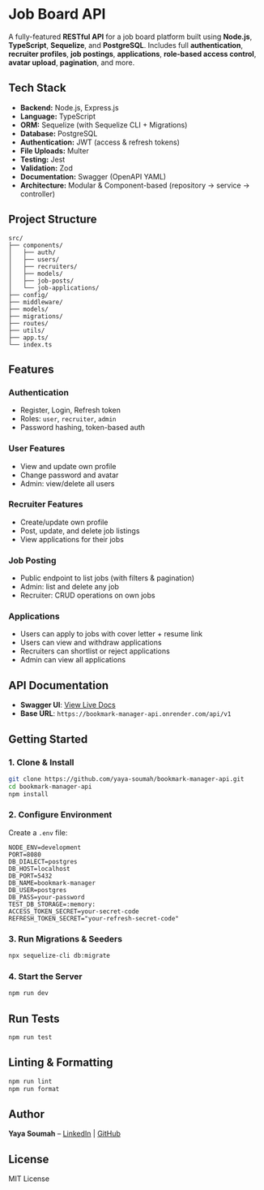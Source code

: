 # Job Board API

A fully-featured **RESTful API** for a job board platform built using **Node.js**, **TypeScript**, **Sequelize**, and **PostgreSQL**. Includes full **authentication**, **recruiter profiles**, **job postings**, **applications**, **role-based access control**, **avatar upload**, **pagination**, and more.

## Tech Stack

- **Backend:** Node.js, Express.js
- **Language:** TypeScript
- **ORM:** Sequelize (with Sequelize CLI + Migrations)
- **Database:** PostgreSQL
- **Authentication:** JWT (access & refresh tokens)
- **File Uploads:** Multer
- **Testing:** Jest
- **Validation:** Zod
- **Documentation:** Swagger (OpenAPI YAML)
- **Architecture:** Modular & Component-based (repository → service → controller)

## Project Structure

```
src/
├── components/
│   ├── auth/
│   ├── users/
│   ├── recruiters/
│   ├── models/
│   ├── job-posts/
│   └── job-applications/
├── config/
├── middleware/
├── models/
├── migrations/
├── routes/
├── utils/
├── app.ts/
└── index.ts
```

## Features

### Authentication

- Register, Login, Refresh token
- Roles: `user`, `recruiter`, `admin`
- Password hashing, token-based auth

### User Features

- View and update own profile
- Change password and avatar
- Admin: view/delete all users

### Recruiter Features

- Create/update own profile
- Post, update, and delete job listings
- View applications for their jobs

### Job Posting

- Public endpoint to list jobs (with filters & pagination)
- Admin: list and delete any job
- Recruiter: CRUD operations on own jobs

### Applications

- Users can apply to jobs with cover letter + resume link
- Users can view and withdraw applications
- Recruiters can shortlist or reject applications
- Admin can view all applications

## API Documentation

- **Swagger UI**: [View Live Docs](https://bookmark-manager-api.onrender.com/docs)
- **Base URL**: `https://bookmark-manager-api.onrender.com/api/v1`

## Getting Started

### 1. Clone & Install

```bash
git clone https://github.com/yaya-soumah/bookmark-manager-api.git
cd bookmark-manager-api
npm install
```

### 2. Configure Environment

Create a `.env` file:

```env
NODE_ENV=development
PORT=8080
DB_DIALECT=postgres
DB_HOST=localhost
DB_PORT=5432
DB_NAME=bookmark-manager
DB_USER=postgres
DB_PASS=your-password
TEST_DB_STORAGE=:memory:
ACCESS_TOKEN_SECRET=your-secret-code
REFRESH_TOKEN_SECRET="your-refresh-secret-code"
```

### 3. Run Migrations & Seeders

```bash
npx sequelize-cli db:migrate
```

### 4. Start the Server

```bash
npm run dev
```

## Run Tests

```bash
npm run test
```

## Linting & Formatting

```bash
npm run lint
npm run format
```

## Author

**Yaya Soumah** – [LinkedIn](https:www.linkedin.com/in/yaya-soumah-11b75b1b9) | [GitHub](https://github.com/yaya-soumah)

## License

MIT License
